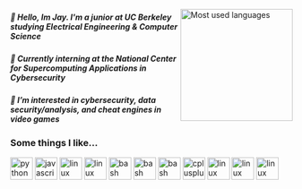 
<a href="#"><img align="right" src="https://github-readme-stats.vercel.app/api/top-langs/?username=K1zum1&theme=dark&hide_border=false&include_all_commits=false&count_private=true&layout=compact" height="200px" alt="Most used languages"></a>

##### 👋 Hello, Im Jay. I'm a junior at UC Berkeley studying Electrical Engineering & Computer Science
##### 🧐 Currently interning at the National Center for Supercomputing Applications in Cybersecurity
##### 👀 I’m interested in cybersecurity, data security/analysis, and cheat engines in video games



### Some things I like...
<div align="left">
  <img src="https://img.shields.io/badge/Python-3776AB?logo=python&logoColor=white&style=for-the-badge" height="40" alt="python logo"  />
  <img src="https://img.shields.io/badge/JavaScript-F7DF1E?logo=javascript&logoColor=black&style=for-the-badge" height="40" alt="javascript logo"  />
  <img src="https://img.shields.io/badge/shell_script-%23121011.svg?style=for-the-badge&logo=gnu-bash&logoColor=white" height="40" alt="linux logo"  />
  <img src="https://img.shields.io/badge/Linux-FCC624?logo=linux&logoColor=black&style=for-the-badge" height="40" alt="linux logo" />
  <img src="https://img.shields.io/badge/GNU Bash-4EAA25?logo=gnubash&logoColor=white&style=for-the-badge" height="40" alt="bash logo"  />
  <img src="https://img.shields.io/badge/git-%23F05033.svg?style=for-the-badge&logo=git&logoColor=white" height="40" alt="bash logo"  />
  <img src="https://img.shields.io/badge/jira-%230A0FFF.svg?style=for-the-badge&logo=jira&logoColor=white" height="40" alt="bash logo"  />
  <img src="https://img.shields.io/badge/C++-00599C?logo=cplusplus&logoColor=white&style=for-the-badge" height="40" alt="cplusplus logo" />
  <img src="https://img.shields.io/badge/react-%2320232a.svg?style=for-the-badge&logo=react&logoColor=%2361DAFB" height="40" alt="linux logo"  />
  <img src="https://img.shields.io/badge/splunk-%23000000.svg?style=for-the-badge&logo=splunk&logoColor=white" height="40" alt="linux logo"  />
  <img src="https://img.shields.io/badge/kubernetes-%23326ce5.svg?style=for-the-badge&logo=kubernetes&logoColor=white" height="40" alt="linux logo"  />
</div>




